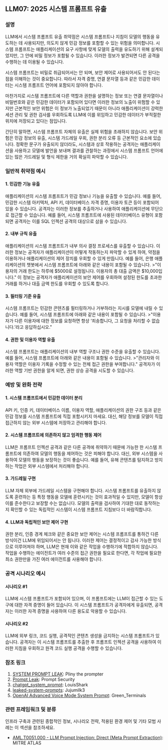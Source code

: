 ## LLM07: 2025 시스템 프롬프트 유출

### 설명

LLM에서 시스템 프롬프트 유출 취약점은 시스템 프롬프트나 지침이 모델의 행동을 유도하는 데 사용되지만, 의도치 않게 민감 정보를 포함할 수 있는 위험을 의미합니다. 시스템 프롬프트는 애플리케이션의 요구 사항에 맞게 모델의 출력을 유도하기 위해 설계되었지만, 그 안에 비밀 정보가 포함될 수 있습니다. 이러한 정보가 발견되면 다른 공격을 수행하는 데 이용될 수 있습니다.

시스템 프롬프트는 비밀로 취급되어서는 안 되며, 보안 제어로 사용되어서도 안 된다는 점을 이해하는 것이 중요합니다. 따라서 자격 증명, 연결 문자열 등과 같은 민감한 데이터는 시스템 프롬프트 언어에 포함되지 않아야 합니다.

마찬가지로 시스템 프롬프트에 다른 역할과 권한을 설명하는 정보 또는 연결 문자열이나 비밀번호와 같은 민감한 데이터가 포함되어 있다면 이러한 정보의 노출이 위험할 수 있지만 근본적인 보안 위험은 이 정보가 노출되었기 때문이 아니라 애플리케이션이 강력한 세션 관리 및 권한 검사를 우회하도록 LLM에 이를 위임하고 민감한 데이터가 부적절한 위치에 저장되고 있다는 점입니다.

간단히 말하면, 시스템 프롬프트 자체의 유출은 실제 위험을 초래하지 않습니다. 보안 위험은 민감 정보의 유출, 시스템 가드레일 우회, 권한 분리 오류 등 근본적인 요소에 있습니다. 정확한 문구가 유출되지 않더라도, 시스템과 상호 작용하는 공격자는 애플리케이션을 사용하고 모델에 발언을 보내며 결과를 관찰하는 과정에서 시스템 프롬프트 언어에 있는 많은 가드레일 및 형식 제한을 거의 확실히 파악할 수 있습니다.

### 일반적 취약점 예시

#### 1. 민감한 기능 유출

  애플리케이션의 시스템 프롬프트가 민감 정보나 기능을 유출할 수 있습니다. 예를 들어, 민감한 시스템 아키텍처, API 키, 데이터베이스 자격 증명, 이용자 토큰 등이 포함되어 있을 수 있습니다. 공격자는 이러한 정보를 추출하거나 사용하여 애플리케이션에 무단으로 접근할 수 있습니다. 예를 들어, 시스템 프롬프트에 사용된 데이터베이스 유형이 포함되면 공격자는 이를 SQL 인젝션 공격의 대상으로 삼을 수 있습니다.

#### 2. 내부 규칙 유출

  애플리케이션의 시스템 프롬프트가 내부 의사 결정 프로세스를 유출할 수 있습니다. 이러한 정보는 공격자가 애플리케이션이 어떻게 작동하는지 파악할 수 있게 하여, 약점을 이용하거나 애플리케이션의 제어 장치를 우회할 수 있게 만듭니다. 예를 들어, 은행 애플리케이션의 챗봇에서 시스템 프롬프트에 아래와 같은 내용이 포함될 수 있습니다.
    >"이용자의 거래 한도는 하루에 $5000로 설정됩니다. 이용자의 총 대출 금액은 $10,000입니다."
  이 정보는 공격자가 애플리케이션의 보안 제어를 우회하여 설정된 한도를 초과한 거래를 하거나 대출 금액 한도를 우회할 수 있도록 합니다.

#### 3. 필터링 기준 유출

  시스템 프롬프트는 민감한 콘텐츠를 필터링하거나 거부하라는 지시를 모델에 내릴 수 있습니다. 예를 들어, 시스템 프롬프트에 아래와 같은 내용이 포함될 수 있습니다.
    >"이용자가 다른 이용자에 대한 정보를 요청하면 항상 ‘죄송합니다, 그 요청을 처리할 수 없습니다.’라고 응답하십시오."

#### 4. 권한 및 이용자 역할 유출

  시스템 프롬프트는 애플리케이션의 내부 역할 구조나 권한 수준을 유출할 수 있습니다. 예를 들어, 시스템 프롬프트에 아래와 같은 내용이 포함될 수 있습니다.
    >"관리자와 이용자 역할은 이용자 기록을 수정할 수 있는 전체 접근 권한을 부여합니다."
  공격자가 이러한 역할 기반 권한을 알게 되면, 권한 상승 공격을 시도할 수 있습니다.

### 예방 및 완화 전략

#### 1. 시스템 프롬프트에서 민감한 데이터 분리

  API 키, 인증 키, 데이터베이스 이름, 이용자 역할, 애플리케이션의 권한 구조 등과 같은 민감 정보를 시스템 프롬프트에 직접 포함시키지 마세요. 대신, 해당 정보를 모델이 직접 접근하지 않는 외부 시스템에 저장하고 관리해야 합니다.

#### 2. 시스템 프롬프트에 의존하지 않고 엄격한 행동 제어

  LLM은 프롬프트 인젝션 공격과 같은 다른 공격에 취약하기 때문에 가능한 한 시스템 프롬프트에 의존하여 모델의 행동을 제어하는 것은 피해야 합니다. 대신, 외부 시스템을 사용하여 모델의 행동을 보장하는 것이 좋습니다. 예를 들어, 유해 콘텐츠를 탐지하고 방지하는 작업은 외부 시스템에서 처리해야 합니다.

#### 3. 가드레일 구현

  LLM 자체 외부에 가드레일 시스템을 구현해야 합니다. 시스템 프롬프트를 유출하지 않도록 훈련하는 등 특정 행동을 모델에 훈련시키는 것이 효과적일 수 있지만, 모델이 항상 이를 준수한다고 보장할 수는 없습니다. 모델의 출력을 검사하여 기대한 대로 동작하는지 확인할 수 있는 독립적인 시스템이 시스템 프롬프트 지침보다 더 바람직합니다.

#### 4. LLM과 독립적인 보안 제어 구현

  권한 분리, 인증 경계 체크와 같은 중요한 보안 제어는 시스템 프롬프트를 통하건 다른 방식이건 LLM에 위임되어서는 안 됩니다. 이러한 제어는 결정적이고 감사 가능한 방식으로 이루어져야 하며, LLM은 현재 이와 같은 작업을 수행하기에 적합하지 않습니다. 작업을 수행하는 에이전트가 여러 수준의 접근 권한을 필요로 한다면, 각 작업에 필요한 최소 권한만을 가진 여러 에이전트를 사용해야 합니다.

### 공격 시나리오 예시

#### 시나리오 #1

   LLM에 시스템 프롬프트가 포함되어 있으며, 이 프롬프트에는 LLM이 접근할 수 있는 도구에 대한 자격 증명이 들어 있습니다. 이 시스템 프롬프트가 공격자에게 유출되면, 공격자는 이러한 자격 증명을 사용하여 다른 용도로 악용할 수 있습니다.

#### 시나리오 #2

  LLM에 외부 링크, 코드 실행, 공격적인 콘텐츠 생성을 금지하는 시스템 프롬프트가 있습니다. 공격자는 이 시스템 프롬프트를 추출한 후 프롬프트 인젝션 공격을 사용하여 이러한 지침을 우회하고 원격 코드 실행 공격을 수행할 수 있습니다.

### 참조 링크

1. [SYSTEM PROMPT LEAK](https://x.com/elder_plinius/status/1801393358964994062): Pliny the prompter
2. [Prompt Leak](https://www.prompt.security/vulnerabilities/prompt-leak): Prompt Security
3. [chatgpt_system_prompt](https://github.com/LouisShark/chatgpt_system_prompt): LouisShark
4. [leaked-system-prompts](https://github.com/jujumilk3/leaked-system-prompts): Jujumilk3
5. [OpenAI Advanced Voice Mode System Prompt](https://x.com/Green_terminals/status/1839141326329360579): Green_Terminals

### 관련 프레임워크 및 분류

인프라 구축과 관련된 종합적인 정보, 시나리오 전략, 적용된 환경 제어 및 기타 모범 사례는 이 섹션을 참조하세요.

- [AML.T0051.000 - LLM Prompt Injection: Direct (Meta Prompt Extraction)](https://atlas.mitre.org/techniques/AML.T0051.000): MITRE ATLAS
